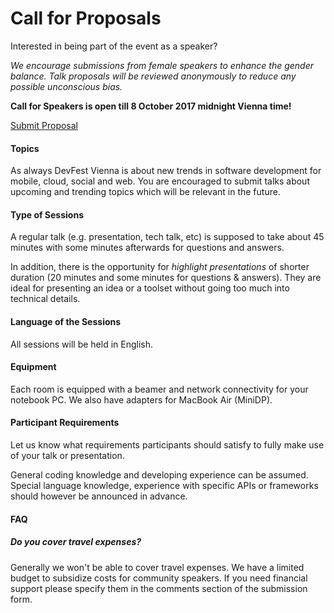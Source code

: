 # Call for Proposals

Interested in being part of the event as a speaker?

_We encourage submissions from female speakers to enhance the gender balance.
Talk proposals will be reviewed anonymously to reduce any possible unconscious bias._

**Call for Speakers is open till 8 October 2017 midnight Vienna time!**

[Submit Proposal](https://cfp.gdg-vienna.at)

#### Topics ####
As always DevFest Vienna is about new trends in software development for mobile, cloud, social and web.
You are encouraged to submit talks about upcoming and trending topics which will be relevant in the future.

#### Type of Sessions ####
A regular talk (e.g. presentation, tech talk, etc) is supposed
to take about 45 minutes with some minutes afterwards for
questions and answers.

In addition, there is the opportunity for _highlight presentations_
of shorter duration (20 minutes and some minutes for questions & answers).
They are ideal for presenting an idea or a toolset without going
too much into technical details.

#### Language of the Sessions ####
All sessions will be held in English.

#### Equipment ####
Each room is equipped with a beamer and network connectivity for your
notebook PC.
We also have adapters for MacBook Air (MiniDP).

#### Participant Requirements ####
Let us know what requirements participants should satisfy to fully
make use of your talk or presentation.

General coding knowledge and developing experience can be assumed.
Special language knowledge, experience with specific APIs or
frameworks should however be announced in advance.

#### FAQ ####

##### Do you cover travel expenses? #####
Generally we won't be able to cover travel expenses.
We have a limited budget to subsidize costs for community speakers.
If you need financial support please specify them in the comments section of the submission form.

